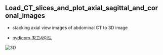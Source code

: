 ## Load_CT_slices_and_plot_axial_sagittal_and_coronal_images
- stacking axial view images of abdominal CT to 3D image

- [pydicom-참고사이트](https://pydicom.github.io/pydicom/stable/auto_examples/image_processing/reslice.html#sphx-glr-auto-examples-image-processing-reslice-py)

![3D](/blob/main/3D.jpg)
